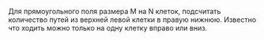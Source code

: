 ﻿Для прямоугольного поля размера M на N клеток, подсчитать количество путей из верхней левой клетки в правую нижнюю. 
Известно что ходить можно только на одну клетку вправо или вниз. 

